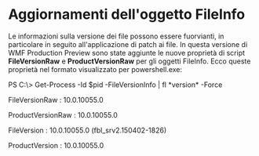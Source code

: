 # Aggiornamenti dell'oggetto FileInfo
Le informazioni sulla versione dei file possono essere fuorvianti, in particolare in seguito all'applicazione di patch ai file. In questa versione di WMF Production Preview sono state aggiunte le nuove proprietà di script **FileVersionRaw** e **ProductVersionRaw** per gli oggetti FileInfo. Ecco queste proprietà nel formato visualizzato per powershell.exe:

PS C:\\&gt; Get-Process -Id $pid -FileVersionInfo | fl \*version\* -Force

FileVersionRaw : 10.0.10055.0

ProductVersionRaw : 10.0.10055.0

FileVersion : 10.0.10055.0 (fbl\_srv2.150402-1826)

ProductVersion : 10.0.10055.0
<!--HONumber=Mar16_HO2-->
